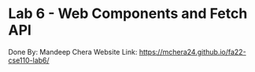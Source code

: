 # Lab 6 - Web Components and Fetch API
Done By: Mandeep Chera
Website Link: https://mchera24.github.io/fa22-cse110-lab6/
